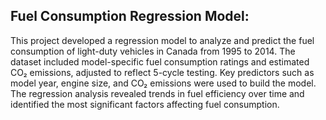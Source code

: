 ## Fuel Consumption Regression Model: 

This project developed a regression model to analyze and predict the fuel consumption of light-duty vehicles in Canada from 1995 to 2014. The dataset included model-specific fuel consumption ratings and estimated CO₂ emissions, adjusted to reflect 5-cycle testing. Key predictors such as model year, engine size, and CO₂ emissions were used to build the model. The regression analysis revealed trends in fuel efficiency over time and identified the most significant factors affecting fuel consumption. 
